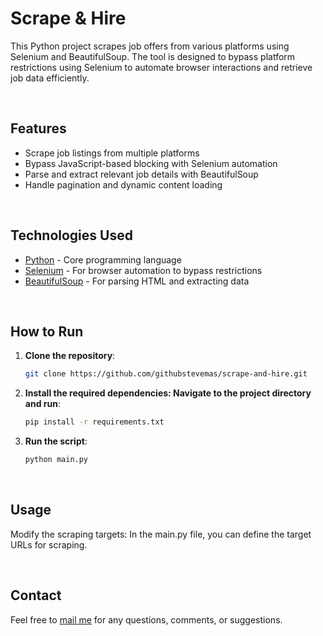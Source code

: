 # Scrape & Hire
 
This Python project scrapes job offers from various platforms using Selenium and BeautifulSoup. The tool is designed to bypass platform restrictions using Selenium to automate browser interactions and retrieve job data efficiently.

<br>

## Features

- Scrape job listings from multiple platforms
- Bypass JavaScript-based blocking with Selenium automation
- Parse and extract relevant job details with BeautifulSoup
- Handle pagination and dynamic content loading

<br>

## Technologies Used

- [Python](https://www.python.org/) - Core programming language
- [Selenium](https://www.selenium.dev/) - For browser automation to bypass restrictions
- [BeautifulSoup](https://www.crummy.com/software/BeautifulSoup/) - For parsing HTML and extracting data

<br>

## How to Run

1. **Clone the repository**:
   ```bash
   git clone https://github.com/githubstevemas/scrape-and-hire.git
   ```
2. **Install the required dependencies: Navigate to the project directory and run**:
   ```bash
   pip install -r requirements.txt
   ```

3. **Run the script**:
   ```bash
   python main.py
   ```

<br>

## Usage

Modify the scraping targets: In the main.py file, you can define the target URLs for scraping.

<br>

## Contact

Feel free to [mail me](mailto:mas.ste@gmail.com) for any questions, comments, or suggestions.